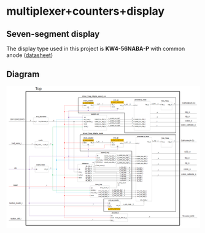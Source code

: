 # multiplexer+counters+display

## Seven-segment display

The display type used in this project is **KW4-56NABA-P** with common anode ([datasheet](https://cdn-shop.adafruit.com/datasheets/812datasheet.pdf))

## Diagram

![Diagram](Images/projekt_schema.PNG)
